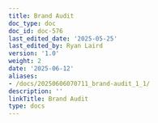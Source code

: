 ```yaml
---
title: Brand Audit
doc_type: doc
doc_id: doc-576
last_edited_date: '2025-05-25'
last_edited_by: Ryan Laird
version: '1.0'
weight: 2
date: '2025-06-12'
aliases:
- /docs/20250606070711_brand-audit_1_1/
description: ''
linkTitle: Brand Audit
type: docs
---
```


